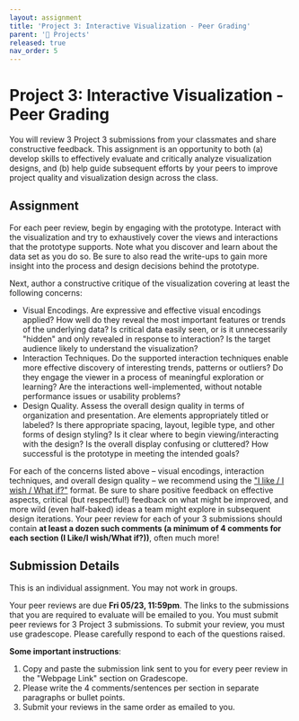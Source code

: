 ```yaml
---
layout: assignment
title: 'Project 3: Interactive Visualization - Peer Grading'
parent: '📝 Projects'
released: true
nav_order: 5
---
```


# Project 3: Interactive Visualization - Peer Grading

You will review 3 Project 3 submissions from your classmates and share constructive feedback. This assignment is an opportunity to both (a) develop skills to effectively evaluate and critically analyze visualization designs, and (b) help guide subsequent efforts by your peers to improve project quality and visualization design across the class.

## Assignment

For each peer review, begin by engaging with the prototype. Interact with the visualization and try to exhaustively cover the views and interactions that the prototype supports. Note what you discover and learn about the data set as you do so. Be sure to also read the write-ups to gain more insight into the process and design decisions behind the prototype.

Next, author a constructive critique of the visualization covering at least the following concerns:

- Visual Encodings. Are expressive and effective visual encodings applied? How well do they reveal the most important features or trends of the underlying data? Is critical data easily seen, or is it unnecessarily "hidden" and only revealed in response to interaction? Is the target audience likely to understand the visualization?
- Interaction Techniques. Do the supported interaction techniques enable more effective discovery of interesting trends, patterns or outliers? Do they engage the viewer in a process of meaningful exploration or learning? Are the interactions well-implemented, without notable performance issues or usability problems?
- Design Quality. Assess the overall design quality in terms of organization and presentation. Are elements appropriately titled or labeled? Is there appropriate spacing, layout, legible type, and other forms of design styling? Is it clear where to begin viewing/interacting with the design? Is the overall display confusing or cluttered? How successful is the prototype in meeting the intended goals?

For each of the concerns listed above – visual encodings, interaction techniques, and overall design quality – we recommend using the ["I like / I wish / What if?"][link] format. Be sure to share positive feedback on effective aspects, critical (but respectful!) feedback on what might be improved, and more wild (even half-baked) ideas a team might explore in subsequent design iterations. Your peer review for each of your 3 submissions should contain **at least a dozen such comments (a minimum of 4 comments for each section (I Like/I wish/What if?))**, often much more! 

[link]: https://github.com/dsc-courses/dsc106-wi24/raw/gh-pages/resources/reading/I-Like-I-Wish-What-If.pdf

## Submission Details

This is an individual assignment. You may not work in groups.

Your peer reviews are due **Fri 05/23, 11:59pm**. The links to the submissions that you are required to evaluate will be emailed to you. You must submit peer reviews for 3 Project 3 submissions. To submit your review, you must use gradescope. Please carefully respond to each of the questions raised.

**Some important instructions**:

1. Copy and paste the submission link sent to you for every peer review in the "Webpage Link" section on Gradescope.
2. Please write the 4 comments/sentences per section in separate paragraphs or bullet points.
3. Submit your reviews in the same order as emailed to you.
